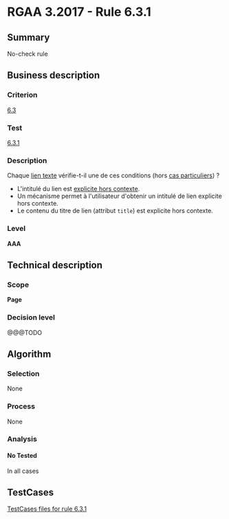 # RGAA 3.2017 - Rule 6.3.1

## Summary
No-check rule


## Business description

### Criterion
[6.3](http://references.modernisation.gouv.fr/rgaa-accessibilite/criteres.html#crit-6-3)

### Test
[6.3.1](http://references.modernisation.gouv.fr/rgaa-accessibilite/criteres.html#test-6-3-1)

### Description
<div lang="fr">Chaque <a href="http://references.modernisation.gouv.fr/rgaa-accessibilite/glossaire.html#lien-texte">lien texte</a> v&#xE9;rifie-t-il une de ces conditions (hors <a href="http://references.modernisation.gouv.fr/rgaa-accessibilite/cas-particuliers.html#cp-6-1,6-3" title="Cas particuliers pour le crit&#xE8;re 6.3">cas particuliers</a>)&nbsp;? <ul><li>L'intitul&#xE9; du lien est <a href="http://references.modernisation.gouv.fr/rgaa-accessibilite/glossaire.html#lien-explicite-hors-contexte">explicite hors contexte</a>.</li> <li>Un m&#xE9;canisme permet &#xE0; l'utilisateur d'obtenir un intitul&#xE9; de lien explicite hors contexte.</li> <li>Le contenu du titre de lien (attribut <code lang="en">title</code>) est explicite hors contexte.</li> </ul></div>

### Level
**AAA**


## Technical description

### Scope
**Page**

### Decision level
@@@TODO


## Algorithm

### Selection
None

### Process
None

### Analysis

#### No Tested
In all cases


##  TestCases

[TestCases files for rule 6.3.1](https://github.com/Asqatasun/Asqatasun/tree/develop/rules/rules-rgaa3.2017/src/test/resources/testcases/rgaa32017/Rgaa32017Rule060301/)


